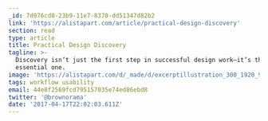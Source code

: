 ```yaml
---
_id: 7d076cd0-23b9-11e7-8370-dd51347d82b2
link: 'https://alistapart.com/article/practical-design-discovery'
section: read
type: article
title: Practical Design Discovery
tagline: >-
  Discovery isn’t just the first step in successful design work—it’s the most
  essential one.
image: 'https://alistapart.com/d/_made/d/excerptillustration_300_1920_938_81.jpg'
tags: workflow usability
email: 44e8f2569fcd795157035e74ed86ebd8
twitter: '@brownorama'
date: '2017-04-17T22:02:03.611Z'
---
```

